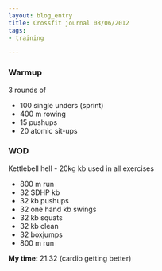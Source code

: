 ```yaml
---
layout: blog_entry
title: Crossfit journal 08/06/2012
tags:
- training

---
```


### Warmup

3 rounds of

* 100 single unders (sprint)
* 400 m rowing
* 15 pushups
* 20 atomic sit-ups

### WOD

Kettlebell hell - 20kg kb used in all exercises

* 800 m run
* 32 SDHP kb 
* 32 kb pushups
* 32 one hand kb swings
* 32 kb squats
* 32 kb clean
* 32 boxjumps
* 800 m run

**My time:** 21:32 (cardio getting better)